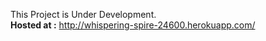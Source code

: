 This Project is Under Development.<br/>
**Hosted at :** http://whispering-spire-24600.herokuapp.com/
